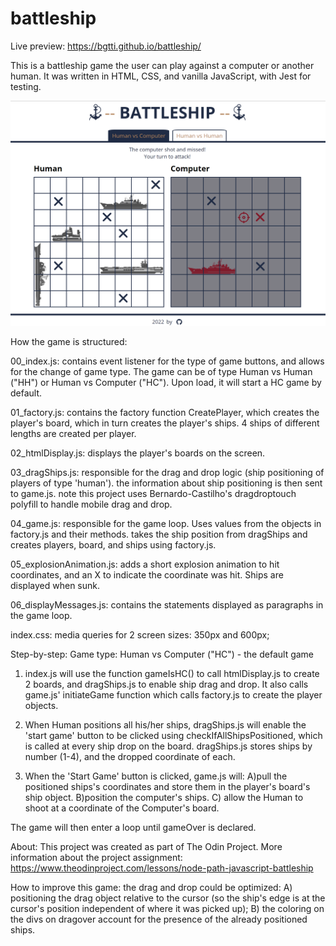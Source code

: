 # battleship

Live preview: https://bgtti.github.io/battleship/

This is a battleship game the user can play against a computer or another human.
It was written in HTML, CSS, and vanilla JavaScript, with Jest for testing.

![BattleShipPreview](/images/BattleShip_Preview.png)

How the game is structured:

00_index.js:
contains event listener for the type of game buttons, and allows for the change of game type.
The game can be of type Human vs Human ("HH") or Human vs Computer ("HC").
Upon load, it will start a HC game by default.

01_factory.js:
contains the factory function CreatePlayer, which creates the player's board, which in turn creates the player's ships. 4 ships of different lengths are created per player.

02_htmlDisplay.js:
displays the player's boards on the screen.

03_dragShips.js:
responsible for the drag and drop logic (ship positioning of players of type 'human').
the information about ship positioning is then sent to game.js.
note this project uses Bernardo-Castilho's dragdroptouch polyfill to handle mobile drag and drop.

04_game.js:
responsible for the game loop. Uses values from the objects in factory.js and their methods.
takes the ship position from dragShips and creates players, board, and ships using factory.js.

05_explosionAnimation.js:
adds a short explosion animation to hit coordinates, and an X to indicate the coordinate was hit. Ships are displayed when sunk.

06_displayMessages.js:
contains the statements displayed as paragraphs in the game loop.

index.css:
media queries for 2 screen sizes: 350px and 600px;

Step-by-step:
Game type: Human vs Computer ("HC") - the default game

1. index.js will use the function gameIsHC() to call htmlDisplay.js to create 2 boards, and dragShips.js to enable ship drag and drop. It also calls game.js' initiateGame function which calls factory.js to create the player objects.

2. When Human positions all his/her ships, dragShips.js will enable the 'start game' button to be clicked using checkIfAllShipsPositioned, which is called at every ship drop on the board. dragShips.js stores ships by number (1-4), and the dropped coordinate of each.

3. When the 'Start Game' button is clicked, game.js will: A)pull the positioned ships's coordinates and store them in the player's board's ship object. B)position the computer's ships. C) allow the Human to shoot at a coordinate of the Computer's board.

The game will then enter a loop until gameOver is declared.

About:
This project was created as part of The Odin Project.
More information about the project assignment: https://www.theodinproject.com/lessons/node-path-javascript-battleship

How to improve this game:
the drag and drop could be optimized: A) positioning the drag object relative to the cursor (so the ship's edge is at the cursor's position independent of where it was picked up); B) the coloring on the divs on dragover account for the presence of the already positioned ships.
